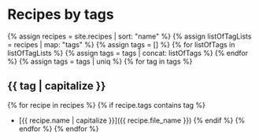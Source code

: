 # Recipes by tags

{% assign recipes = site.recipes | sort: "name" %}
{% assign listOfTagLists = recipes | map: "tags" %}
{% assign tags = [] %}
{% for listOfTags in listOfTagLists %}
    {% assign tags = tags | concat: listOfTags %}
{% endfor %}
{% assign tags = tags | uniq %}
{% for tag in tags %}
## {{ tag | capitalize }}
{% for recipe in recipes %}
  {% if recipe.tags contains tag %}
  * [{{ recipe.name | capitalize }}]({{ recipe.file_name }})
  {% endif %}
{% endfor %}
{% endfor %}